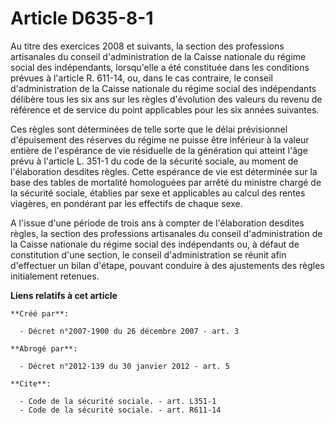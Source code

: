 # Article D635-8-1

Au titre des exercices 2008 et suivants, la section des professions artisanales du conseil d'administration de la Caisse
nationale du régime social des indépendants, lorsqu'elle a été constituée dans les conditions prévues à l'article R. 611-14,
ou, dans le cas contraire, le conseil d'administration de la Caisse nationale du régime social des indépendants délibère tous
les six ans sur les règles d'évolution des valeurs du revenu de référence et de service du point applicables pour les six
années suivantes. 

Ces règles sont déterminées de telle sorte que le délai prévisionnel d'épuisement des réserves du régime ne puisse être
inférieur à la valeur entière de l'espérance de vie résiduelle de la génération qui atteint l'âge prévu à l'article L. 351-1
du code de la sécurité sociale, au moment de l'élaboration desdites règles. Cette espérance de vie est déterminée sur la base
des tables de mortalité homologuées par arrêté du ministre chargé de la sécurité sociale, établies par sexe et applicables au
calcul des rentes viagères, en pondérant par les effectifs de chaque sexe.

A l'issue d'une période de trois ans à compter de l'élaboration desdites règles, la section des professions artisanales du
conseil d'administration de la Caisse nationale du régime social des indépendants ou, à défaut de constitution d'une section,
le conseil d'administration se réunit afin d'effectuer un bilan d'étape, pouvant conduire à des ajustements des règles
initialement retenues.

**Liens relatifs à cet article**

	**Créé par**:

	  - Décret n°2007-1900 du 26 décembre 2007 - art. 3

	**Abrogé par**:

	  - Décret n°2012-139 du 30 janvier 2012 - art. 5

	**Cite**:

	  - Code de la sécurité sociale. - art. L351-1
	  - Code de la sécurité sociale. - art. R611-14
